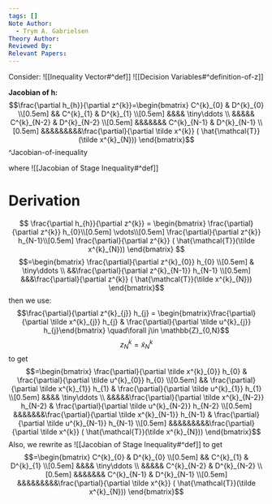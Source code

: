 ```yaml
---
tags: []
Note Author:
  - Trym A. Gabrielsen
Theory Author: 
Reviewed By: 
Relevant Papers:
---
```

Consider:
![[Inequality Vector#^def]]
![[Decision Variables#^definition-of-z]]

**Jacobian of h:**
$$\frac{\partial h_{h}}{\partial z^{k}}=\begin{bmatrix}
C^{k}_{0} & D^{k}_{0}  \\[0.5em]
&& C^{k}_{1} & D^{k}_{1}   \\[0.5em]
&&&& \tiny\ddots \\
&&&&& C^{k}_{N-2} & D^{k}_{N-2}  \\[0.5em]
&&&&&&& C^{k}_{N-1} & D^{k}_{N-1} \\[0.5em]
&&&&&&&&&\frac{\partial}{\partial \tilde x^{k}} ( \hat{\mathcal{T}}(\tilde x^{k}_{N}))
\end{bmatrix}$$
^Jacobian-of-inequality

where
![[Jacobian of Stage Inequality#^def]]


# Derivation
$$
\frac{\partial h_{h}}{\partial z^{k}} = 
\begin{bmatrix}
\frac{\partial}{\partial z^{k}} h_{0}\\[0.5em]
\vdots\\[0.5em]
\frac{\partial}{\partial z^{k}} h_{N-1}\\[0.5em]
\frac{\partial}{\partial z^{k}} ( \hat{\mathcal{T}}(\tilde x^{k}_{N}))
\end{bmatrix}
$$
$$=\begin{bmatrix}
\frac{\partial}{\partial z^{k}_{0}} h_{0} \\[0.5em]
& \tiny\ddots \\
&&\frac{\partial}{\partial z^{k}_{N-1}} h_{N-1} \\[0.5em]
&&&\frac{\partial}{\partial z^{k}} ( \hat{\mathcal{T}}(\tilde x^{k}_{N}))
\end{bmatrix}$$
then we use:
$$\frac{\partial}{\partial z^{k}_{j}} h_{j} = \begin{bmatrix}\frac{\partial}{\partial \tilde x^{k}_{j}} h_{j} & \frac{\partial}{\partial \tilde u^{k}_{j}} h_{j}\end{bmatrix}  \quad\forall j\in \mathbb{Z}_{0,N}$$
$$z^{k}_{N} = \tilde x^{k}_{N}$$
to get
$$=\begin{bmatrix}
\frac{\partial}{\partial \tilde x^{k}_{0}} h_{0} & \frac{\partial}{\partial \tilde u^{k}_{0}} h_{0} \\[0.5em]
&& \frac{\partial}{\partial \tilde x^{k}_{1}} h_{1} & \frac{\partial}{\partial \tilde u^{k}_{1}} h_{1} \\[0.5em]
&&&& \tiny\ddots \\
&&&&&\frac{\partial}{\partial \tilde x^{k}_{N-2}} h_{N-2} & \frac{\partial}{\partial \tilde u^{k}_{N-2}} h_{N-2} \\[0.5em]
&&&&&&&\frac{\partial}{\partial \tilde x^{k}_{N-1}} h_{N-1} & \frac{\partial}{\partial \tilde u^{k}_{N-1}} h_{N-1} \\[0.5em]
&&&&&&&&&\frac{\partial}{\partial \tilde x^{k}} ( \hat{\mathcal{T}}(\tilde x^{k}_{N}))
\end{bmatrix}$$
Also, we rewrite as
![[Jacobian of Stage Inequality#^def]]
to get
$$=\begin{bmatrix}
C^{k}_{0} & D^{k}_{0}  \\[0.5em]
&& C^{k}_{1} & D^{k}_{1}   \\[0.5em]
&&&& \tiny\ddots \\
&&&&& C^{k}_{N-2} & D^{k}_{N-2}  \\[0.5em]
&&&&&&& C^{k}_{N-1} & D^{k}_{N-1} \\[0.5em]
&&&&&&&&&\frac{\partial}{\partial \tilde x^{k}} ( \hat{\mathcal{T}}(\tilde x^{k}_{N}))
\end{bmatrix}$$